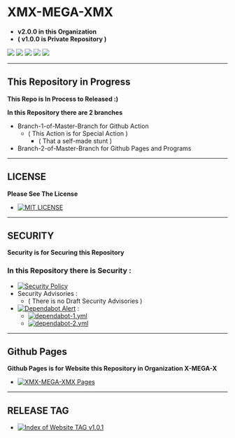 # XMX-MEGA-XMX
- **v2.0.0 in this Organization**
- **( v1.0.0 is Private Repository )**


![](https://img.shields.io/static/v1?label=Build&message=Proccess&color=yellowgreen) ![](https://img.shields.io/static/v1?label=Repository%20Version&message=V2.0.0&color=informational) ![](https://img.shields.io/static/v1?label=Contributors%20Active&message=1&color=8cf) ![](https://img.shields.io/static/v1?label=All%20Contributors&message=3&color=8cf) ![](https://img.shields.io/static/v1?label=Tag&message=XMX-MEGA-XMX&color=lightgrey)


******************************

## This Repository in Progress

**This Repo is In Process to Released :)**

**In this Repository there are 2 branches**
- Branch-1-of-Master-Branch for Github Action
  + ( This Action is for Special Action )
      * ( That a self-made stunt )
- Branch-2-of-Master-Branch for Github Pages and Programs

******************************

## LICENSE

**Please See The License**
- [![MIT LICENSE](https://img.shields.io/github/license/mashape/apistatus?color=Success&label=License&logo=MIT&logoColor=Black)](https://github.com/X-MEGA-X/XMX-MEGA-XMX/blob/master/LICENSE)

******************************

## SECURITY

**Security is for Securing this Repository**

### In this Repository there is Security : 

- [![Security Policy](https://img.shields.io/static/v1?label=Security%20Policy&message=Go%20to%20Folder&color=green)](https://github.com/X-MEGA-X/XMX-MEGA-XMX/blob/master/SECURITY.md)
- Security Advisories : 
  + ( There is no Draft Security Advisories )
- [![Dependabot Alert](https://img.shields.io/static/v1?label=Dependabot%20Alert&message=Go%20to%20Folder&color=green)](https://github.com/X-MEGA-X/XMX-MEGA-XMX/tree/master/.github/dependency%20graph) : 
  + [![dependabot-1.yml](https://img.shields.io/static/v1?label=dependabot-1.yml&message=Go%20to%20File&color=green)](https://github.com/X-MEGA-X/XMX-MEGA-XMX/blob/master/.github/dependency%20graph/dependabot-1.yml)
  + [![dependabot-2.yml](https://img.shields.io/static/v1?label=dependabot-2.yml&message=Go%20to%20File&color=green)](https://github.com/X-MEGA-X/XMX-MEGA-XMX/blob/master/.github/dependency%20graph/dependabot-2.yml)

******************************

## Github Pages

**Github Pages is for Website this Repository in Organization X-MEGA-X**
- [![XMX-MEGA-XMX Pages](https://img.shields.io/static/v1?label=XMX-MEGA-XMX%20Pages&message=Beta&color=green)](https://x-mega-x.github.io/XMX-MEGA-XMX/)

****************************** 

## RELEASE TAG

- [![Index of Website TAG v1.0.1](https://img.shields.io/static/v1?label=Index%20of%20Website%20TAG%20v1.0.1&message=Alpha&color=green)](https://github.com/X-MEGA-X/XMX-MEGA-XMX/releases/tag/v1.0.1)
